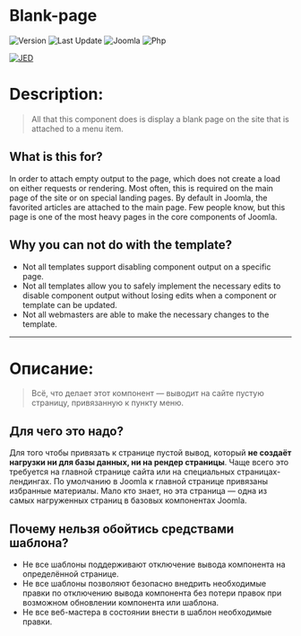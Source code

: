 # Blank-page

![Version](https://img.shields.io/badge/version-2.0.0-28A5F5.svg?style=for-the-badge)
![Last Update](https://img.shields.io/badge/last_update-2023.11.06-28A5F5.svg?style=for-the-badge)
![Joomla](https://img.shields.io/badge/joomla-4.1+-1A3867.svg?style=for-the-badge)
![Php](https://img.shields.io/badge/php-7.4+-8892BF.svg?style=for-the-badge)

[![JED](https://img.shields.io/badge/-This_is_an_extension_in_JED-1b63a2.svg?style=for-the-badge)](https://extensions.joomla.org/extensions/extension/style-a-design/page-background/blank-page/)

# Description:
> All that this component does is display a blank page on the site that is attached to a menu item.

## What is this for?
In order to attach empty output to the page, which does not create a load on either requests or rendering. Most often, this is required on the main page of the site or on special landing pages.
By default in Joomla, the favorited articles are attached to the main page. Few people know, but this page is one of the most heavy pages in the core components of Joomla.
## Why you can not do with the template?
- Not all templates support disabling component output on a specific page.
- Not all templates allow you to safely implement the necessary edits to disable component output without losing edits when a component or template can be updated.
- Not all webmasters are able to make the necessary changes to the template.

---
# Описание:
> Всё, что делает этот компонент — выводит на сайте пустую страницу, привязанную к пункту меню.
## Для чего это надо?
Для того чтобы привязать к странице пустой вывод, который **не создаёт нагрузки ни для базы данных, ни на рендер страницы**. Чаще всего это требуется на главной странице сайта или на специальных страницах-лендингах.
По умолчанию в Joomla к главной странице привязаны избранные материалы. Мало кто знает, но эта страница — одна из самых нагруженных страниц в базовых компонентах Joomla.
## Почему нельзя обойтись средствами шаблона?
- Не все шаблоны поддерживают отключение вывода компонента на определённой странице.
- Не все шаблоны позволяют безопасно внедрить необходимые правки по отключению вывода компонента без потери правок при возможном обновлении компонента или шаблона.
- Не все веб-мастера в состоянии внести в шаблон необходимые правки.